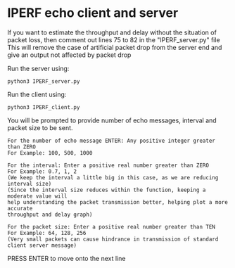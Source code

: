 # IPERF echo client and server

If you want to estimate the throughput and delay without the situation of packet loss,
then comment out lines 75 to 82 in the "IPERF_server.py" file
This will remove the case of artificial packet drop from the server end and give an output
not affected by packet drop

Run the server using:

    python3 IPERF_server.py

Run the client using:

    python3 IPERF_client.py

You will be prompted to provide number of echo messages, interval and packet size to be sent.

    For the number of echo message ENTER: Any positive integer greater than ZERO
    For Example: 100, 500, 1000

    For the interval: Enter a positive real number greater than ZERO
    For Example: 0.7, 1, 2
    (We keep the interval a little big in this case, as we are reducing interval size)
    (Since the interval size reduces within the function, keeping a moderate value will
    help understanding the packet transmission better, helping plot a more accurate
    throughput and delay graph)

    For the packet size: Enter a positive real number greater than TEN
    For Example: 64, 128, 256
    (Very small packets can cause hindrance in transmission of standard client server message)

PRESS ENTER to move onto the next line
